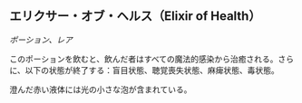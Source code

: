 ## エリクサー・オブ・ヘルス（Elixir of Health）
*ポーション、レア*

このポーションを飲むと、飲んだ者はすべての魔法的感染から治癒される。さらに、以下の状態が終了する：盲目状態、聴覚喪失状態、麻痺状態、毒状態。

澄んだ赤い液体には光の小さな泡が含まれている。